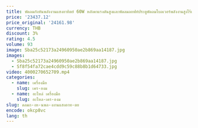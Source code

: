 ```yaml
---
title: พัดลมกังหันพลังงานแสงอาทิตย์ 60W หลังคาแรงดันสูงและพัดลมลอฟท์ประตูพัดลมโบลเวอร์พลังงานสูงไร้แปรงถ่านอุตสาหกรรม
price: '23437.12'
price_original: '24161.98'
currency: THB
discount: 3%
rating: 4.5
volume: 93
image: Sba25c52173a24960950ae2b869aa14187.jpg
images:
  - Sba25c52173a24960950ae2b869aa14187.jpg
  - Sf8f54fa72cae4cdd9c59c88b8b1d64733.jpg
video: 4000270652709.mp4
categories:
  - name: เครื่องมือ
    slug: เคร-องม
  - name: อะไหล่ เครื่องมือ
    slug: อะไหล-เคร-องม
slug: ดลมก-งห-นพล-งงานแสงอาท-ตย
encode: okcp8vc
lang: th
---
```

  